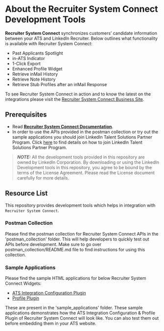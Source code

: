 # About the Recruiter System Connect Development Tools
**Recruiter System Connect** synchronizes customers’ candidate information between your ATS and LinkedIn Recruiter. Below outlines what functionality is available with Recruiter System Connect:


*	Past Applicants Spotlight
*	in-ATS Indicator
*	1-Click Export
*	Enhanced Profile Widget
*	Retrieve inMail History
*	Retrieve Note History
*	Retrieve Stub Profiles after an inMail Response

To see Recruiter System Connect in action and to know the latest on the integrations please visit the [Recruiter System Connect Business Site](https://business.linkedin.com/talent-solutions/product-update/recruiting-and-candidate-search-tool#).

## Prerequisites
* Read [**Recruiter System Connect Documentation**](https://docs.microsoft.com/en-us/linkedin/talent/recruiter-system-connect).
* In order to use the APIs provided in the postman collection or try out the sample applications you should join LinkedIn Talent Solutions Partner Program.
Click [here](https://docs.microsoft.com/en-gb/linkedin/talent/recruiter-system-connect#1-request-access) to find details on how to join LinkedIn Talent Solutions Partner Program.

> **_NOTE:_** All the development tools provided in this repository are owned by LinkedIn Corporation. By downloading or using the LinkedIn Development tools in this repository, you agree to be bound by the terms of the License Agreement. Please read the License document carefully for more details.

## Resource List
This repository provides development tools which helps in integration with `Recruiter System Connect`.

### Postman Collection
Please find the postman collection for Recruiter System Connect APIs in the 'postman_collection' folder. This will help developers to quickly test out APIs before development. Make sure to go over postman_collection/README.md file to find instructions for using this collection.

### Sample Applications
Please find the sample HTML applications for below Recruiter System Connect Widgets:
- [ATS Integration Configuration Plugin](https://docs.microsoft.com/en-gb/linkedin/talent/middleware-platform/customer-configuration#2-display-the-ats-integration-configuration-plugin)
- [Profile Plugin](https://docs.microsoft.com/en-gb/linkedin/talent/recruiter-system-connect/profile-plugin)

These are present in the 'sample_applications' folder. These sample applications demonstrates how the ATS Integration Configuration & Profile Plugin of Recruiter System Connect will look like. You can also test them out before embedding them in your ATS website.
